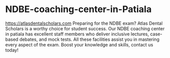 # NDBE-coaching-center-in-Patiala
https://atlasdentalscholars.com 
Preparing for the NDBE exam? Atlas Dental Scholars is a worthy choice for student success. Our NDBE coaching center in patiala has excellent staff members who deliver inclusive lectures, case-based debates, and mock tests. All these facilities assist you in mastering every aspect of the exam. Boost your knowledge and skills, contact us today!
